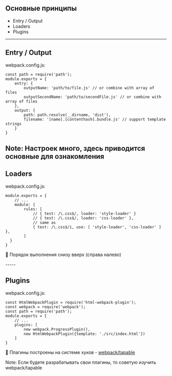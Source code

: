 ## Основные принципы
- Entry / Output
- Loaders <!-- .element: class="fragment" -->
- Plugins <!-- .element: class="fragment" -->

-----
<!-- .slide: data-auto-animate -->
<h2 data-id="concept-title">Entry / Output</h2>
<p data-id="concept-filename" class="reveal r-hstack justify-start">webpack.config.js:</p>
<pre data-id="concept-code"><code class="javascript" data-trim data-line-numbers="|3-6|7-10">const path = require('path');
module.exports = {
    entry: {
        outputName: 'path/to/file.js' // or combine with array of files
        outputSecondName: 'path/to/secondFile.js' // or combine with array of files
    },
    output: {
        path: path.resolve(__dirname, 'dist'),
        filename: '[name].[contenthash].bundle.js' // support template strings
    }
}
</code></pre>

Note:
Настроек много, здесь приводится основные для ознакомления
-----
<!-- .slide: data-auto-animate -->
<h2 data-id="concept-title">Loaders</h2>
<p data-id="concept-filename" class="reveal r-hstack justify-start">webpack.config.js:</p>
<pre data-id="concept-code"><code class="javascript" data-trim data-line-numbers="|8">module.exports = {
    // ...
    module: {
        rules: [
            // { test: /\.css$/, loader: 'style-loader' }
            // { test: /\.css$/, loader: 'css-loader' },
            // same as
            { test: /\.css$/i, use: [ 'style-loader', 'css-loader' ] },
        ]
  }
}
</code></pre>
<p class="reveal fragment r-hstack justify-start">🧐 Порядок выполнения снизу вверх (справа налево)</p>
-----
<!-- .slide: data-auto-animate -->
<h2 data-id="concept-title">Plugins</h2>
<p data-id="concept-filename" class="reveal r-hstack justify-start">webpack.config.js:</p>
<pre data-id="concept-code"><code class="javascript" data-trim data-line-numbers="|6-9">const HtmlWebpackPlugin = require('html-webpack-plugin');
const webpack = require('webpack');
const path = require('path');
module.exports = {
    // ...
    plugins: [
        new webpack.ProgressPlugin(),
        new HtmlWebpackPlugin({template: './src/index.html'})
    ]
}
</code></pre>
<p class="reveal fragment r-hstack justify-start">🧐 Плагины построены на системе хуков -&nbsp;<a href="https://github.com/webpack/tapable">webpack/tapable</a></p>

Note:
Если будете разрабатывать свои плагины, то советую изучить webpack/tapable
